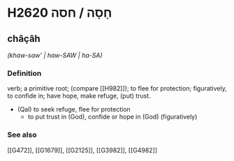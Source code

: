 # H2620 חָסָה / חסה

## châçâh

_(khaw-saw' | haw-SAW | ha-SA)_

### Definition

verb; a primitive root; (compare [[H982]]); to flee for protection; figuratively, to confide in; have hope, make refuge, (put) trust.

- (Qal) to seek refuge, flee for protection
    - to put trust in (God), confide or hope in (God) (figuratively)
### See also

[[G472]], [[G1679]], [[G2125]], [[G3982]], [[G4982]]

